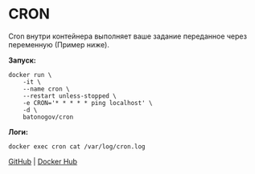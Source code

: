 # CRON

Cron внутри контейнера выполняет ваше задание переданное через переменную (Пример ниже).

**Запуск:**
```
docker run \
    -it \
    --name cron \
    --restart unless-stopped \
    -e CRON='* * * * * ping localhost' \
    -d \
    batonogov/cron
```

**Логи:**
```
docker exec cron cat /var/log/cron.log
```

[GitHub](https://github.com/batonogov/cron) | 
[Docker Hub](https://hub.docker.com/repository/docker/batonogov/cron)
